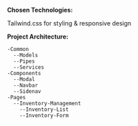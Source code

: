 **Chosen Technologies:**

Tailwind.css for styling & responsive design

**Project Architecture:**

    -Common
      --Models
      --Pipes
      --Services
    -Components
      --Modal
      --Navbar
      --Sidenav
    -Pages
      --Inventory-Management
        --Inventory-List
        --Inventory-Form
